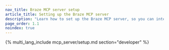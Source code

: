 ```yaml
---
nav_title: Braze MCP server setup
article_title: Setting up the Braze MCP server
description: "Learn how to set up the Braze MCP server, so you can interact with your Braze data using natural-language tools like Claude and Cursor."
page_order: 1.1
noindex: true
---
```


{% multi_lang_include mcp_server/setup.md section="developer" %}

